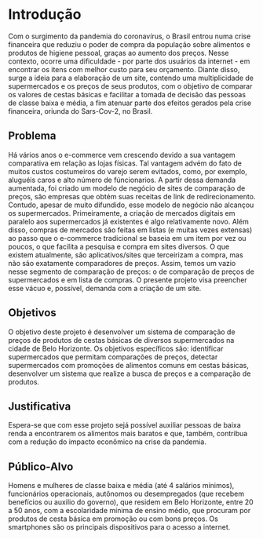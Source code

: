 # Introdução

Com o surgimento da pandemia do coronavírus, o Brasil entrou numa crise financeira que reduziu o poder de compra da população sobre alimentos e produtos de higiene pessoal, graças ao aumento dos preços. Nesse contexto, ocorre uma dificuldade - por parte dos usuários da internet - em encontrar os itens com melhor custo para seu orçamento. Diante disso, surge a ideia para a elaboração de um site, contendo uma multiplicidade de supermercados e os preços de seus produtos, com o objetivo de comparar os valores de cestas básicas e facilitar a tomada de decisão das pessoas de classe baixa e média, a fim atenuar parte dos efeitos gerados pela crise financeira, oriunda do Sars-Cov-2, no Brasil. 

## Problema

Há vários anos o e-commerce vem crescendo devido a sua vantagem comparativa em relação as lojas físicas. Tal vantagem advém do fato de muitos custos costumeiros do varejo serem evitados, como, por exemplo, aluguéis caros e alto número de fúncionarios. A partir dessa demanda aumentada, foi criado um modelo de negócio de sites de comparação de preços, são empresas que obtém suas receitas de link de redirecionamento. Contudo, apesar de muito difundido, esse modelo de negócio não alcançou os supermercados. Primeiramente, a criação de mercados digitais em paralelo aos supermercados já existentes é algo relativamente novo. Além disso, compras de mercados são feitas em listas (e muitas vezes extensas) ao passo que o e-commerce tradicional se baseia em um item por vez ou poucos, o que facilita a pesquisa e compra em sites diversos.
O que existem atualmente, são aplicativos/sites que terceirizam a compra, mas não são exatamente comparadores de preços. 
Assim, temos um vazio nesse segmento de comparação de preços: o de comparação de preços de supermercados e em lista de compras. O presente projeto visa preencher esse vácuo e, possível, demanda com a criação de um site.


## Objetivos

O objetivo deste projeto é desenvolver um sistema de comparação de preços de produtos de cestas básicas de diversos supermercados na cidade de Belo Horizonte.
Os objetivos específicos são: identificar supermercados que permitam comparações de preços, detectar supermercados com promoções de alimentos comuns em cestas básicas, desenvolver um sistema que realize a busca de preços e a comparação de produtos.

## Justificativa

Espera-se que com esse projeto sejá possível auxiliar pessoas de baixa renda a encontrarem os alimentos mais baratos e que, também, contribua com a redução do impacto econômico na crise da pandemia.

## Público-Alvo

Homens e mulheres de classe baixa e média (até 4 salários mínimos), funcionários operacionais, autônomos ou desempregados (que recebem benefícios ou auxilio do governo), que residem em Belo Horizonte, entre 20 a 50 anos, com a escolaridade mínima de ensino médio, que procuram por produtos de cesta básica em promoção ou com bons preços.  Os smartphones são os principais dispositivos para o acesso a internet.  
